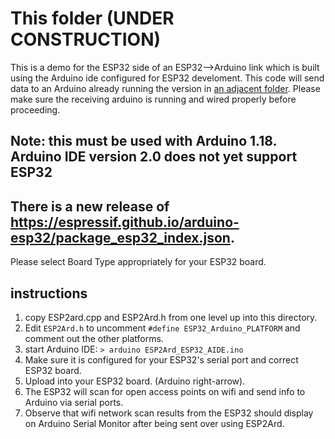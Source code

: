 # This folder  (UNDER CONSTRUCTION)

This is a demo for the ESP32 side of an ESP32-->Arduino link which is built using the Arduino ide 
configured for ESP32 develoment.   This code will send data to an Arduino already running the version in
[an adjacent folder](https://github.com/blake5634/ESP2Ard/tree/main/TestsDemos/ESP2Ard_Ard_AIDE).  Please make sure the receiving arduino is running and wired properly before proceeding.

## Note: this must be used with Arduino 1.18.  Arduino IDE version 2.0 does not yet support ESP32

## There is a new release of https://espressif.github.io/arduino-esp32/package_esp32_index.json.
Please select Board Type appropriately for your ESP32 board.

## instructions
1) copy ESP2ard.cpp and ESP2Ard.h from one level up into this directory.
2) Edit `ESP2Ard.h` to uncomment `#define ESP32_Arduino_PLATFORM` and comment out the other platforms.
3) start Arduino IDE: `> arduino ESP2Ard_ESP32_AIDE.ino`
4) Make sure it is configured for your ESP32's serial port and correct ESP32 board. 
5) Upload into your ESP32 board. (Arduino right-arrow).
6) The ESP32 will scan for open access points on wifi and send info to Arduino
via serial ports.
7) Observe that wifi network scan results from the ESP32 should display on Arduino Serial Monitor after being sent over using ESP2Ard.
